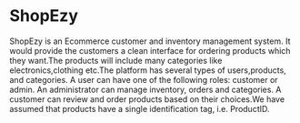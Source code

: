 # ShopEzy

ShopEzy is an Ecommerce customer and inventory management system. It would provide the customers a clean interface for ordering products which they want.The products will include many categories like electronics,clothing etc.The platform has several types of users,products, and categories. A user can have one of the following roles: customer or admin. An administrator can manage inventory, orders and categories. A customer can review and order products based on their choices.We have assumed that products have a single identification tag, i.e. ProductID.
